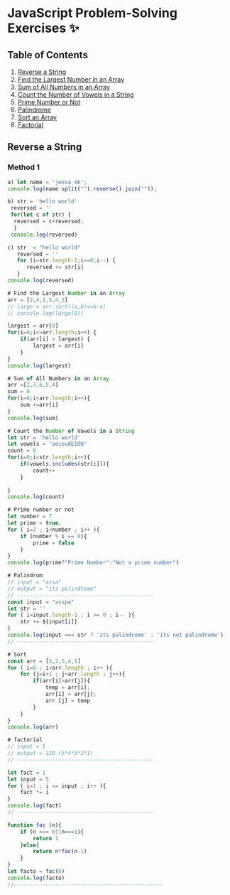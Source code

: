 # JavaScript Problem-Solving Exercises ✨

## Table of Contents
1. [Reverse a String](#reverse-a-string)
2. [Find the Largest Number in an Array](#find-the-largest-number-in-an-array)
3. [Sum of All Numbers in an Array](#sum-of-all-numbers-in-an-array)
4. [Count the Number of Vowels in a String](#count-the-number-of-vowels-in-a-string)
5. [Prime Number or Not](#prime-number-or-not)
6. [Palindrome](#palindrome)
7. [Sort an Array](#sort-an-array)
8. [Factorial](#factorial)

## Reverse a String

### Method 1
```javascript
a) let name = 'jeeva mk';
console.log(name.split("").reverse().join(""));

b) str = 'hello world'
 reversed = ''
 for(let c of str) {
  reversed = c+reversed;
  }
 console.log(reversed)

c) str  = "hello world"
   reversed = ''
   for (i=str.length-1;i>=0;i--) {
      reversed += str[i]
   }
console.log(reversed)

# Find the Largest Number in an Array
arr = [2,4,1,5,4,3]
// large = arr.sort((a,b)=>b-a)
// console.log(large[0])

largest = arr[0]
for(i=0;i<=arr.length;i++) {
    if(arr[i] > largest) {
        largest = arr[i]
    }
}
console.log(largest)

# Sum of All Numbers in an Array
arr =[2,3,6,5,4]
sum = 0
for(i=0;i<arr.length;i++){
    sum +=arr[i]
}
console.log(sum)

# Count the Number of Vowels in a String
let str = 'hello world'
let vowels = 'aeiouAEIOU'
count = 0
for(i=0;i<str.length;i++){
    if(vowels.includes(str[i])){
        count++
    }
    
}
console.log(count)

# Prime number or not
let number = 7
let prime = true;
for ( i=2 ; i<number ; i++ ){
    if (number % i == 0){
        prime = false
    }
}
console.log(prime?"Prime Number":"Not a prime number")

# Palindrom
// input = "assa"
// output = "its palindrome"
// -------------------------------------------
const input = "asspa"
let str = ''
for ( i=input.length-1 ; i >= 0 ; i-- ){
    str += ${input[i]}
}
console.log(input === str ? 'its palindrome' : 'its not palindrome')
// -------------------------------------------

# Sort
const arr = [3,2,5,4,1]
for ( i=0 ; i<arr.length ; i++ ){
    for (j=i+1 ; j<arr.length ; j++){
        if(arr[i]>arr[j]){
            temp = arr[i];
            arr[i] = arr[j];
            arr [j] = temp
        }
    }
}
console.log(arr)

# factorial
// input = 5
// output = 120 (5*4*3*2*1)
// -------------------------------------------

let fact = 1
let input = 5
for ( i=1 ; i <= input ; i++ ){
    fact *= i  
}
console.log(fact)
// -------------------------------------------

function fac (n){
    if (n === 0||n===1){
        return 1
    }else{
        return n*fac(n-1)
    }
}
let facto = fac(6) 
console.log(facto)
//-----------------------------------------------


